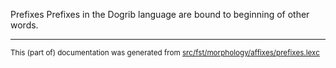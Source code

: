Prefixes
Prefixes in the Dogrib language are bound to beginning of other words.

* * *

<small>This (part of) documentation was generated from [src/fst/morphology/affixes/prefixes.lexc](https://github.com/giellalt/lang-dgr/blob/main/src/fst/morphology/affixes/prefixes.lexc)</small>
